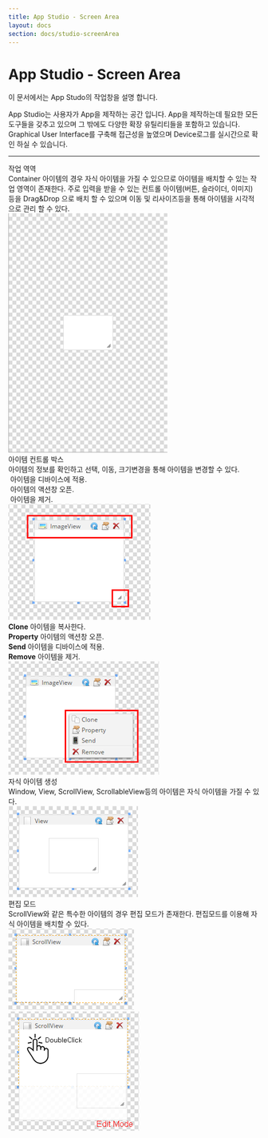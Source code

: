 ```yaml
---
title: App Studio - Screen Area
layout: docs
section: docs/studio-screenArea
---
```


App Studio - Screen Area
===================

이 문서에서는 App Studo의 작업창을 설명 합니다.

App Studio는 사용자가 App을 제작하는 공간 입니다. App을 제작하는데 필요한 모든 도구들을 갖추고 있으며 그 밖에도 다양한 확장 유틸리티들을 포함하고 있습니다. Graphical User Interface를 구축해 접근성을 높였으며 Device로그를 실시간으로 확인 하실 수 있습니다.

<hr/>
<div class="space33"></div>

<div class="title row">
	작업 역역
</div>
<div class="explain row">
	<div class="detail col-xs-12 col-md-6">
		Container 아이템의 경우 자식 아이템을 가질 수 있으므로 아이템을 배치할 수 있는 작업 영역이 존재한다. 주로 입력을 받을 수 있는 컨트롤 아이템(버튼, 슬라이더, 이미지) 등을 Drag&Drop 으로 배치 할 수 있으며 이동 및 리사이즈등을 통해 아이템을 시각적으로 관리 할 수 있다.	</div>
	<div class="movie col-xs-12 col-md-6">
		<a class="thumbnail" href="/docs/images/studio_working_area.jpg" data-lightbox="studio_working_area" data-title="">
			<img src="/docs/images/studio_working_area.jpg" alt=""/>
		</a>
	</div>
</div>
<div class="space11"></div>
<div class="title row">
	아이템 컨트롤 박스
</div>
<div class="explain row">
	<div class="detail col-xs-12 col-md-6">
		아이템의 정보를 확인하고 선택, 이동, 크기변경을 통해 아이템을 변경할 수 있다.
		<div class="space11"></div>
		<img src="//appflush.com/core/images/contextMenu/refresh.png" alt=""/> 아이템을 디바이스에 적용.
		<div class="space11"></div>
		<img src="//appflush.com/core/images/contextMenu/property.png" alt=""/> 아이템의 액션창 오픈.
		<div class="space11"></div>
		<img src="//appflush.com/core/images/contextMenu/remove.png" alt=""/> 아이템을 제거.
	</div>
	<div class="movie col-xs-12 col-md-6">
		<a class="thumbnail" href="/docs/images/studio_working_area_options.png" data-lightbox="studio_working_area_options" data-title="">
			<img src="/docs/images/studio_working_area_options.png" alt=""/>
		</a>
	</div>
</div>
<div class="space11"></div>
<div class="explain row">
	<div class="detail col-xs-12 col-md-6">
		<strong>Clone</strong> 아이템을 복사한다.
		<div class="space11"></div>
		<strong>Property</strong> 아이템의 액션창 오픈.
		<div class="space11"></div>
		<strong>Send</strong> 아이템을 디바이스에 적용.
		<div class="space11"></div>
		<strong>Remove</strong> 아이템을 제거.
	</div>
	<div class="movie col-xs-12 col-md-6">
		<a class="thumbnail" href="/docs/images/studio_working_area_options2.png" data-lightbox="studio_working_area_options2" data-title="">
			<img src="/docs/images/studio_working_area_options2.png" alt=""/>
		</a>
	</div>
</div>
<div class="space11"></div>
<div class="title row">
	자식 아이템 생성
</div>
<div class="explain row">
	<div class="detail col-xs-12 col-md-6">
		Window, View, ScrollView, ScrollableView등의 아이템은 자식 아이템을 가질 수 있다.
	</div>
	<div class="movie col-xs-12 col-md-6">
		<a class="thumbnail" href="/docs/images/studio_working_area_child.png" data-lightbox="studio_working_area_child" data-title="">
			<img src="/docs/images/studio_working_area_child.png" alt=""/>
		</a>
	</div>
</div>
<div class="space11"></div>
<div class="title row">
	편집 모드
</div>
<div class="explain row">
	<div class="detail col-xs-12 col-md-6">
		ScrollView와 같은 특수한 아이템의 경우 편집 모드가 존재한다. 편집모드를 이용해 자식 아이템을 배치할 수 있다.
	</div>
	<div class="movie col-xs-12 col-md-6">
		<a class="thumbnail" href="/docs/images/studio_working_area_sp1.png" data-lightbox="studio_working_area_sp1" data-title="">
			<img src="/docs/images/studio_working_area_sp1.png" alt=""/>
		</a>
		<a class="thumbnail" href="/docs/images/studio_working_area_sp2.png" data-lightbox="studio_working_area_sp2" data-title="">
			<img src="/docs/images/studio_working_area_sp2.png" alt=""/>
		</a>
	</div>
</div>
